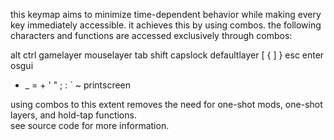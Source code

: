 
this keymap aims to minimize time-dependent behavior while making every key immediately accessible. it achieves this by using combos. 
the following characters and functions are accessed exclusively through combos:

alt
ctrl
gamelayer
mouselayer
tab
shift
capslock
defaultlayer
[ {
] }
esc
enter
osgui
- _
= +
' "
; :
` ~
printscreen

using combos to this extent removes the need for one-shot mods, one-shot layers, and hold-tap functions.   
see source code for more information.   
